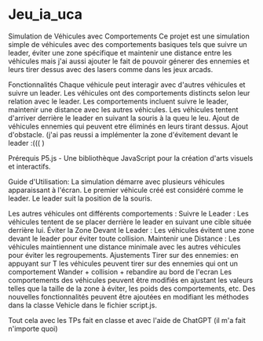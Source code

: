 # Jeu_ia_uca
Simulation de Véhicules avec Comportements Ce projet est une simulation simple de véhicules avec des comportements basiques tels que suivre un leader, éviter une zone spécifique et maintenir une distance entre les véhicules mais j'ai aussi ajouter le fait de pouvoir génerer des ennemies et leurs tirer dessus avec des lasers comme dans les jeux arcads.

Fonctionnalités Chaque véhicule peut interagir avec d'autres véhicules et suivre un leader. Les véhicules ont des comportements distincts selon leur relation avec le leader. Les comportements incluent suivre le leader, maintenir une distance avec les autres véhicules. Les véhicules tentent d'arriver derrière le leader en suivant la souris à la queu le leu. Ajout de véhicules ennemies qui peuvent etre éliminés en leurs tirant dessus. Ajout d'obstacle. (j'ai pas reussi a implémenter la zone d'évitement devant le leader :((( )

Prérequis P5.js - Une bibliothèque JavaScript pour la création d'arts visuels et interactifs.

Guide d'Utilisation:  La simulation démarre avec plusieurs véhicules apparaissant à l'écran. Le premier véhicule créé est considéré comme le leader. Le leader suit la position de la souris.

Les autres véhicules ont différents comportements : Suivre le Leader : Les véhicules tentent de se placer derrière le leader en suivant une cible située derrière lui. Éviter la Zone Devant le Leader : Les véhicules évitent une zone devant le leader pour éviter toute collision. Maintenir une Distance : Les véhicules maintiennent une distance minimale avec les autres véhicules pour éviter les regroupements. Ajustements Tirer sur des ennemies: en appuyant sur T les véhicules peuvent tirer sur des ennemies qui ont un comportement Wander + collision + rebandire au bord de l'ecran Les comportements des véhicules peuvent être modifiés en ajustant les valeurs telles que la taille de la zone à éviter, les poids des comportements, etc. Des nouvelles fonctionnalités peuvent être ajoutées en modifiant les méthodes dans la classe Vehicle dans le fichier script.js.

Tout cela avec les TPs fait en classe et avec l'aide de ChatGPT (il m'a fait n'importe quoi)
